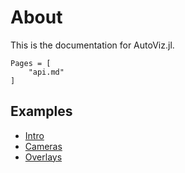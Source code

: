 # About

This is the documentation for AutoViz.jl.

```@contents
Pages = [
    "api.md"
]
```

## Examples

- [Intro](@ref)
- [Cameras](@ref)
- [Overlays](@ref)
